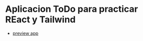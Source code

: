 # Aplicacion ToDo para practicar REact y Tailwind

- [preview app](https://tareas-todo-react.netlify.app)

